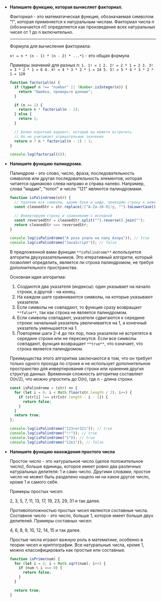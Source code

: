 - **Напишите функцию, которая вычисляет факториал.**
    
    Факториал - это математическая функция, обозначаемая символом "!", которая применяется к натуральным числам. Факториал числа n (обозначается n!) определяется как произведение всех натуральных чисел от 1 до n включительно.
    
    ---
    
    Формула для вычисления факториала:
    
    `n! = n * (n - 1) * (n - 2) * ...*1` - это общая формула
    
    Примеры значений для разных n: `1. 1! = 1 2. 2! = 2 * 1 = 2 3. 3! = 3 * 2 * 1 = 6 4. 4! = 4 * 3 * 2 * 1 = 24 5. 5! = 5 * 4 * 3 * 2 * 1 = 120`
    
    ```JavaScript
    function factorial(n) {
      if (typeof n !== "number" || !Number.isInteger(n)) {
        return "Ошибка, проверьте данные";
      }
    
      if (n >= 1) {
        return n * factorial(n - 1);
      } else {
        return 1;
      }
    
      // Более короткий вариант, который вы можете встретить
      // Но не учитывает отрицательные значения
      return n ? n * factorial(n - 1) : 1;
    }
    
    console.log(factorial(5));
    ```
    
- **Напишите функцию палиндрома.**
    
    Палиндром - это слово, число, фраза, последовательность символов или другая последовательность элементов, которая читается одинаково слева направо и справа налево. Например, слова "мадам", "топот" и число "121" являются палиндромами.
    
    ```JavaScript
    function isPalindrome(str) {
      // Удаляем все символы, кроме букв и цифр, приводим строку к нижнему регистру
      const cleanedStr = str.replace(/[^A-Za-z0-9]/g, "").toLowerCase();
    
      // Инвертируем строку и сравниваем с исходной
      const reversedStr = cleanedStr.split("").reverse().join("");
      return cleanedStr === reversedStr;
    }
    ```
    
    ```JavaScript
    console.log(isPalindrome("А роза упала на лапу Азора")); // true
    console.log(isPalindrome("JavaScript")); // false
    ```
    
    В предложенной вами функции `**isPalindrome**` используется алгоритм двухуказательников. Это итеративный алгоритм, который позволяет определить, является ли строка палиндромом, не требуя дополнительного пространства.
    
    Основная идея алгоритма:
    
    1. Создаются два указателя (индексы): один указывает на начало строки, а другой - на конец.
    2. На каждом шаге сравниваются символы, на которые указывают указатели.
    3. Если символы не совпадают, то функция сразу возвращает `**false**`, так как строка не является палиндромом.
    4. Если символы совпадают, указатели сдвигаются к середине строки: начальный указатель увеличивается на 1, а конечный указатель уменьшается на 1.
    5. Повторяем шаги 2-4 до тех пор, пока указатели не встретятся в середине строки или не пересекутся. Если все символы совпадают, функция возвращает `**true**`, что означает, что строка является палиндромом.
    
    Преимущества этого алгоритма заключаются в том, что он требует только одного прохода по строке и не использует дополнительное пространство для инвертирования строки или хранения других структур данных. Временная сложность алгоритма составляет O(n/2), что можно упростить до O(n), где n - длина строки.
    
    ```TypeScript
    const isPalindrome = (str) => {
      for (let i = 0; i < Math.floor(str.length / 2); i++) {
        if (str[i] !== str[str.length - i - 1]) {
          return false;
        }
      }
      return true;
    };
    ```
    
    ```TypeScript
    console.log(isPalindrome("123rer321")); // true
    console.log(isPalindrome("!!")); // true
    console.log(isPalindrome("1")); // true
    console.log(isPalindrome("12e1")); // false
    ```
    
- **Напишите функцию нахождения простого числа**
    
    Простое число - это натуральное число (целое положительное число), больше единицы, которое имеет ровно два различных натуральных делителя: 1 и само число. Другими словами, простое число не может быть разделено нацело ни на какое другое число, кроме 1 и самого себя.
    
    Примеры простых чисел:
    
    2, 3, 5, 7, 11, 13, 17, 19, 23, 29, 31 и так далее.
    
    Противоположностью простых чисел являются составные числа. Составное число - это число, больше 1, которое имеет больше двух делителей. Примеры составных чисел:
    
    4, 6, 8, 9, 10, 12, 14, 15 и так далее.
    
    Простые числа играют важную роль в математике, особенно в теории чисел и криптографии. Все натуральные числа, кроме 1, можно классифицировать как простые или составные.
    
    ```JavaScript
    function isPrime(num) {
      for (let i = 2; i < Math.sqrt(num); i++) {
        if (num % i === 0) {
          return false;
        }
      }
    
      return true;
    }
    ```